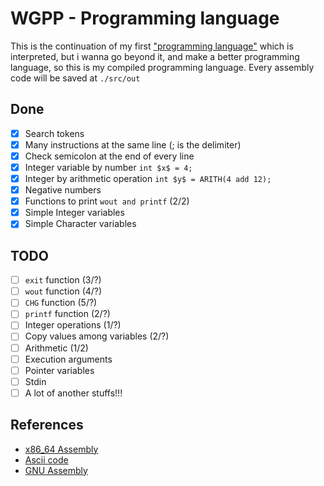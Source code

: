 # WGPP - Programming language

This is the continuation of my first ["programming language"](https://github.com/jdpmm/wgdi) which is interpreted, but i wanna go beyond it, and make a better programming language, so this is my compiled programming language.
Every assembly code will be saved at `./src/out`

## Done
- [x] Search tokens
- [x] Many instructions at the same line (; is the delimiter)
- [x] Check semicolon at the end of every line
- [x] Integer variable by number `int $x$ = 4;`
- [x] Integer by arithmetic operation `int $y$ = ARITH(4 add 12);`
- [x] Negative numbers
- [x] Functions to print `wout and printf` (2/2)
- [x] Simple Integer variables
- [x] Simple Character variables

## TODO
- [ ] `exit` function (3/?)
- [ ] `wout` function (4/?)
- [ ] `CHG` function (5/?)
- [ ] `printf` function (2/?)
- [ ] Integer operations (1/?)
- [ ] Copy values among variables (2/?)
- [ ] Arithmetic (1/2)
- [ ] Execution arguments
- [ ] Pointer variables
- [ ] Stdin
- [ ] A lot of another stuffs!!!

## References

* [x86_64 Assembly](https://en.wikipedia.org/wiki/X86_assembly_language)
* [Ascii code](https://elcodigoascii.com.ar/)
* [GNU Assembly](https://es.wikipedia.org/wiki/GNU_Assembler)
